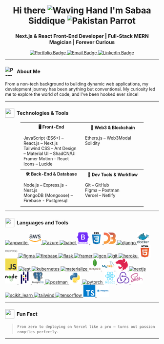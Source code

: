 <h1 align="center">
  Hi there 
  <img src="https://media.giphy.com/media/hvRJCLFzcasrR4ia7z/giphy.gif" width="30" height="30" alt="Waving Hand" />
  I'm Sabaa Siddique
  <img src="https://cultofthepartyparrot.com/flags/hd/pakistanparrot.gif" width="30" height="30" alt="Pakistan Parrot" />
</h1>

<h3 align="center">
   Next.js & React Front-End Developer | Full-Stack MERN Magician | Forever Curious
</h3>
<p align="center">
  <!-- Portfolio -->
  <a href="https://portfolio-website-phi-ten-96.vercel.app/" target="_blank">
    <img src="https://img.shields.io/badge/Portfolio-Saba%20Siddique-6f42c1?style=flat-square&logo=vercel&logoColor=white" alt="Portfolio Badge"/>
  </a>

  <!-- Email -->
  <a href="mailto:sabasiddiqdev@gmail.com" target="_blank">
    <img src="https://img.shields.io/badge/Email-sabasiddiqdev@gmail.com-D14836?style=flat-square&logo=Gmail&logoColor=white" alt="Email Badge"/>
  </a>

  <!-- LinkedIn -->
  <a href="https://www.linkedin.com/in/sabaa-siddique-26b6a31a5" target="_blank">
    <img src="https://img.shields.io/badge/LinkedIn-Saba%20Siddique-0077B5?style=flat-square&logo=Linkedin&logoColor=white" alt="LinkedIn Badge"/>
  </a>
</p>

---

<h3 style="display: flex; align-items: center; gap: 8px;">
  <img src="https://cultofthepartyparrot.com/parrots/hd/pirateparrot.gif" width="30" height="30" alt="Parrot" />
  About Me
</h3>

From a non-tech background to building dynamic web applications, my development journey has been anything but conventional. My curiosity led me to explore the world of code, and I've been hooked ever since!

<!-- <table align="center">
  <tr>
    <td>
    <div>🔭 I’m currently working on <a href="https://github.com/sabasiddique1/project" target="_blank">Mint Muse</a> – an NFT Marketplace</div>
      <div>🌱 I’m currently learning Next.js, Tailwind CSS, Redux Toolkit/Context API, Web3Modal, Ethers.js, Framer Motion</div>
      <div>👯 I’m looking to collaborate on Mint Muse</div>
      <div>💬 Ask me about React, Next.js, Tailwind CSS, Web3 Integration, Smart Contracts (Solidity), Node.js, Express.js, MongoDB, Shadcn</div>
    </td>
    <td>
      <img src="https://media.giphy.com/media/13HgwGsXF0aiGY/giphy.gif" alt="Typing" width="200" />
    </td>
  </tr>
</table> -->


---

<h3 style="display: flex; align-items: center; gap: 8px;">
    <img src="https://cultofthepartyparrot.com/parrots/hd/dealwithitnowparrot.gif" width="30" height="30"/>
  Technologies & Tools
</h3>

<div align="center">
  <table style="width: 80%; table-layout: fixed; text-align: left;">
    <tr>
      <th style="text-align: center; font-weight: bold; width: 50%;">🖥️ Front-End</th>
      <th style="text-align: center; font-weight: bold; width: 50%;">🔗 Web3 & Blockchain</th>
    </tr>
    <tr>
      <td style="vertical-align: top; padding: 10px; width: 50%;">
        JavaScript (ES6+) – React.js – Next.js<br/>
        Tailwind CSS – Ant Design – Material UI – ShadCN/UI<br/>
        Framer Motion – React Icons – Lucide
      </td>
      <td style="vertical-align: top; padding: 10px; width: 50%;">
        Ethers.js – Web3Modal<br/>
        Solidity<br/>
      </td>
    </tr>
    <tr>
      <th style="text-align: center; font-weight: bold; width: 50%;">🛠️ Back-End & Database</th>
      <th style="text-align: center; font-weight: bold; width: 50%;">🧰 Dev Tools & Workflow</th>
    </tr>
    <tr>
      <td style="vertical-align: top; padding: 10px; width: 50%;">
        Node.js – Express.js - Nest.js<br/>
        MongoDB (Mongoose) – Firebase - Postgresql
      </td>
      <td style="vertical-align: top; padding: 10px; width: 50%;">
        Git – GitHub<br/>
        Figma – Postman<br/>
        Vercel – Netlify
      </td>
    </tr>
  </table>
</div>

---

<h3 style="display: flex; align-items: center; gap: 8px;">
    <img src="https://cultofthepartyparrot.com/parrots/hd/mustacheparrot.gif" width="30" height="30"/>
  Languages and Tools
</h3>
<p align="left"> <a href="https://appwrite.io" target="_blank" rel="noreferrer"> <img src="https://www.vectorlogo.zone/logos/appwriteio/appwriteio-icon.svg" alt="appwrite" width="40" height="40"/> </a> <a href="https://aws.amazon.com" target="_blank" rel="noreferrer"> <img src="https://raw.githubusercontent.com/devicons/devicon/master/icons/amazonwebservices/amazonwebservices-original-wordmark.svg" alt="aws" width="40" height="40"/> </a> <a href="https://azure.microsoft.com/en-in/" target="_blank" rel="noreferrer"> <img src="https://www.vectorlogo.zone/logos/microsoft_azure/microsoft_azure-icon.svg" alt="azure" width="40" height="40"/> </a> <a href="https://babeljs.io/" target="_blank" rel="noreferrer"> <img src="https://www.vectorlogo.zone/logos/babeljs/babeljs-icon.svg" alt="babel" width="40" height="40"/> </a> <a href="https://getbootstrap.com" target="_blank" rel="noreferrer"> <img src="https://raw.githubusercontent.com/devicons/devicon/master/icons/bootstrap/bootstrap-plain-wordmark.svg" alt="bootstrap" width="40" height="40"/> </a> <a href="https://www.w3schools.com/css/" target="_blank" rel="noreferrer"> <img src="https://raw.githubusercontent.com/devicons/devicon/master/icons/css3/css3-original-wordmark.svg" alt="css3" width="40" height="40"/> </a> <a href="https://d3js.org/" target="_blank" rel="noreferrer"> <img src="https://raw.githubusercontent.com/devicons/devicon/master/icons/d3js/d3js-original.svg" alt="d3js" width="40" height="40"/> </a> <a href="https://www.djangoproject.com/" target="_blank" rel="noreferrer"> <img src="https://cdn.worldvectorlogo.com/logos/django.svg" alt="django" width="40" height="40"/> </a> <a href="https://www.docker.com/" target="_blank" rel="noreferrer"> <img src="https://raw.githubusercontent.com/devicons/devicon/master/icons/docker/docker-original-wordmark.svg" alt="docker" width="40" height="40"/> </a> <a href="https://expressjs.com" target="_blank" rel="noreferrer"> <img src="https://raw.githubusercontent.com/devicons/devicon/master/icons/express/express-original-wordmark.svg" alt="express" width="40" height="40"/> </a> <a href="https://www.figma.com/" target="_blank" rel="noreferrer"> <img src="https://www.vectorlogo.zone/logos/figma/figma-icon.svg" alt="figma" width="40" height="40"/> </a> <a href="https://firebase.google.com/" target="_blank" rel="noreferrer"> <img src="https://www.vectorlogo.zone/logos/firebase/firebase-icon.svg" alt="firebase" width="40" height="40"/> </a> <a href="https://flask.palletsprojects.com/" target="_blank" rel="noreferrer"> <img src="https://www.vectorlogo.zone/logos/pocoo_flask/pocoo_flask-icon.svg" alt="flask" width="40" height="40"/> </a> <a href="https://www.framer.com/" target="_blank" rel="noreferrer"> <img src="https://www.vectorlogo.zone/logos/framer/framer-icon.svg" alt="framer" width="40" height="40"/> </a> <a href="https://cloud.google.com" target="_blank" rel="noreferrer"> <img src="https://www.vectorlogo.zone/logos/google_cloud/google_cloud-icon.svg" alt="gcp" width="40" height="40"/> </a> <a href="https://git-scm.com/" target="_blank" rel="noreferrer"> <img src="https://www.vectorlogo.zone/logos/git-scm/git-scm-icon.svg" alt="git" width="40" height="40"/> </a> <a href="https://heroku.com" target="_blank" rel="noreferrer"> <img src="https://www.vectorlogo.zone/logos/heroku/heroku-icon.svg" alt="heroku" width="40" height="40"/> </a> <a href="https://www.w3.org/html/" target="_blank" rel="noreferrer"> <img src="https://raw.githubusercontent.com/devicons/devicon/master/icons/html5/html5-original-wordmark.svg" alt="html5" width="40" height="40"/> </a> <a href="https://developer.mozilla.org/en-US/docs/Web/JavaScript" target="_blank" rel="noreferrer"> <img src="https://raw.githubusercontent.com/devicons/devicon/master/icons/javascript/javascript-original.svg" alt="javascript" width="40" height="40"/> </a> <a href="https://jestjs.io" target="_blank" rel="noreferrer"> <img src="https://www.vectorlogo.zone/logos/jestjsio/jestjsio-icon.svg" alt="jest" width="40" height="40"/> </a> <a href="https://kubernetes.io" target="_blank" rel="noreferrer"> <img src="https://www.vectorlogo.zone/logos/kubernetes/kubernetes-icon.svg" alt="kubernetes" width="40" height="40"/> </a> <a href="https://materializecss.com/" target="_blank" rel="noreferrer"> <img src="https://raw.githubusercontent.com/prplx/svg-logos/5585531d45d294869c4eaab4d7cf2e9c167710a9/svg/materialize.svg" alt="materialize" width="40" height="40"/> </a> <a href="https://www.mongodb.com/" target="_blank" rel="noreferrer"> <img src="https://raw.githubusercontent.com/devicons/devicon/master/icons/mongodb/mongodb-original-wordmark.svg" alt="mongodb" width="40" height="40"/> </a> <a href="https://www.mysql.com/" target="_blank" rel="noreferrer"> <img src="https://raw.githubusercontent.com/devicons/devicon/master/icons/mysql/mysql-original-wordmark.svg" alt="mysql" width="40" height="40"/> </a> <a href="https://nestjs.com/" target="_blank" rel="noreferrer"> <img src="https://raw.githubusercontent.com/devicons/devicon/master/icons/nestjs/nestjs-plain.svg" alt="nestjs" width="40" height="40"/> </a> <a href="https://nextjs.org/" target="_blank" rel="noreferrer"> <img src="https://cdn.worldvectorlogo.com/logos/nextjs-2.svg" alt="nextjs" width="40" height="40"/> </a> <a href="https://nodejs.org" target="_blank" rel="noreferrer"> <img src="https://raw.githubusercontent.com/devicons/devicon/master/icons/nodejs/nodejs-original-wordmark.svg" alt="nodejs" width="40" height="40"/> </a> <a href="https://pandas.pydata.org/" target="_blank" rel="noreferrer"> <img src="https://raw.githubusercontent.com/devicons/devicon/2ae2a900d2f041da66e950e4d48052658d850630/icons/pandas/pandas-original.svg" alt="pandas" width="40" height="40"/> </a> <a href="https://www.postgresql.org" target="_blank" rel="noreferrer"> <img src="https://raw.githubusercontent.com/devicons/devicon/master/icons/postgresql/postgresql-original-wordmark.svg" alt="postgresql" width="40" height="40"/> </a> <a href="https://postman.com" target="_blank" rel="noreferrer"> <img src="https://www.vectorlogo.zone/logos/getpostman/getpostman-icon.svg" alt="postman" width="40" height="40"/> </a> <a href="https://www.python.org" target="_blank" rel="noreferrer"> <img src="https://raw.githubusercontent.com/devicons/devicon/master/icons/python/python-original.svg" alt="python" width="40" height="40"/> </a> <a href="https://pytorch.org/" target="_blank" rel="noreferrer"> <img src="https://www.vectorlogo.zone/logos/pytorch/pytorch-icon.svg" alt="pytorch" width="40" height="40"/> </a> <a href="https://reactjs.org/" target="_blank" rel="noreferrer"> <img src="https://raw.githubusercontent.com/devicons/devicon/master/icons/react/react-original-wordmark.svg" alt="react" width="40" height="40"/> </a> <a href="https://redux.js.org" target="_blank" rel="noreferrer"> <img src="https://raw.githubusercontent.com/devicons/devicon/master/icons/redux/redux-original.svg" alt="redux" width="40" height="40"/> </a> <a href="https://sass-lang.com" target="_blank" rel="noreferrer"> <img src="https://raw.githubusercontent.com/devicons/devicon/master/icons/sass/sass-original.svg" alt="sass" width="40" height="40"/> </a> <a href="https://scikit-learn.org/" target="_blank" rel="noreferrer"> <img src="https://upload.wikimedia.org/wikipedia/commons/0/05/Scikit_learn_logo_small.svg" alt="scikit_learn" width="40" height="40"/> </a> <a href="https://tailwindcss.com/" target="_blank" rel="noreferrer"> <img src="https://www.vectorlogo.zone/logos/tailwindcss/tailwindcss-icon.svg" alt="tailwind" width="40" height="40"/> </a> <a href="https://www.tensorflow.org" target="_blank" rel="noreferrer"> <img src="https://www.vectorlogo.zone/logos/tensorflow/tensorflow-icon.svg" alt="tensorflow" width="40" height="40"/> </a> <a href="https://www.typescriptlang.org/" target="_blank" rel="noreferrer"> <img src="https://raw.githubusercontent.com/devicons/devicon/master/icons/typescript/typescript-original.svg" alt="typescript" width="40" height="40"/> </a> <a href="https://webpack.js.org" target="_blank" rel="noreferrer"> <img src="https://raw.githubusercontent.com/devicons/devicon/d00d0969292a6569d45b06d3f350f463a0107b0d/icons/webpack/webpack-original-wordmark.svg" alt="webpack" width="40" height="40"/> </a> </p>

---

<h3 style="display: flex; align-items: center; gap: 8px;">
    <img src="https://cultofthepartyparrot.com/guests/hd/partyfsjal.gif" width="30" height="30"/>
    Fun Fact
</h3>

<blockquote>
  <code>From zero to deploying on Vercel like a pro — turns out passion compiles perfectly.</code>
</blockquote>

---

